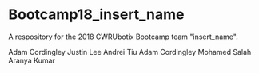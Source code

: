 # Bootcamp18_insert_name
A respository for the 2018 CWRUbotix Bootcamp team "insert_name".

Adam Cordingley
Justin Lee
Andrei Tiu
Adam Cordingley
Mohamed Salah
Aranya Kumar
